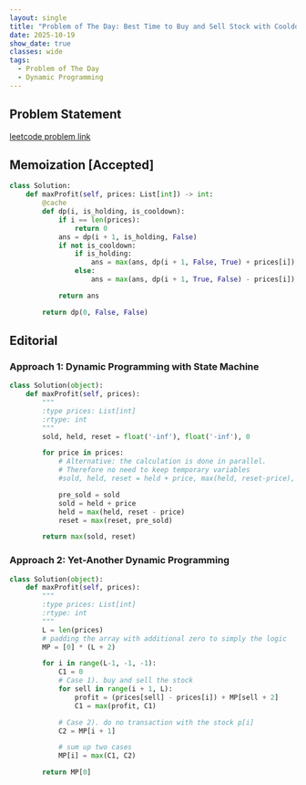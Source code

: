 ```yaml
---
layout: single
title: "Problem of The Day: Best Time to Buy and Sell Stock with Cooldown"
date: 2025-10-19
show_date: true
classes: wide
tags:
  - Problem of The Day
  - Dynamic Programming
---
```


## Problem Statement

[leetcode problem link](https://leetcode.com/problems/best-time-to-buy-and-sell-stock-with-cooldown/description/)

## Memoization [Accepted]

```python
class Solution:
    def maxProfit(self, prices: List[int]) -> int:
        @cache
        def dp(i, is_holding, is_cooldown):
            if i == len(prices):
                return 0
            ans = dp(i + 1, is_holding, False)
            if not is_cooldown:
                if is_holding:
                    ans = max(ans, dp(i + 1, False, True) + prices[i])
                else:
                    ans = max(ans, dp(i + 1, True, False) - prices[i])

            return ans

        return dp(0, False, False)
```

## Editorial

### Approach 1: Dynamic Programming with State Machine

```python
class Solution(object):
    def maxProfit(self, prices):
        """
        :type prices: List[int]
        :rtype: int
        """
        sold, held, reset = float('-inf'), float('-inf'), 0

        for price in prices:
            # Alternative: the calculation is done in parallel.
            # Therefore no need to keep temporary variables
            #sold, held, reset = held + price, max(held, reset-price), max(reset, sold)

            pre_sold = sold
            sold = held + price
            held = max(held, reset - price)
            reset = max(reset, pre_sold)

        return max(sold, reset)
```

### Approach 2: Yet-Another Dynamic Programming

```python
class Solution(object):
    def maxProfit(self, prices):
        """
        :type prices: List[int]
        :rtype: int
        """
        L = len(prices)
        # padding the array with additional zero to simply the logic
        MP = [0] * (L + 2)

        for i in range(L-1, -1, -1):
            C1 = 0
            # Case 1). buy and sell the stock
            for sell in range(i + 1, L):
                profit = (prices[sell] - prices[i]) + MP[sell + 2]
                C1 = max(profit, C1)

            # Case 2). do no transaction with the stock p[i]
            C2 = MP[i + 1]

            # sum up two cases
            MP[i] = max(C1, C2)

        return MP[0]
```
